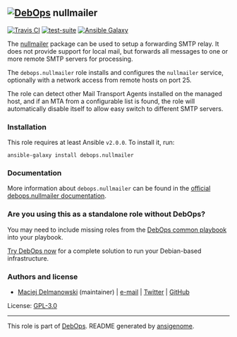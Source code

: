 ## [![DebOps](https://debops.org/images/debops-small.png)](https://debops.org) nullmailer

<!-- This file was generated by Ansigenome. Do not edit this file directly but
     instead have a look at the files in the ./meta/ directory. -->

[![Travis CI](https://img.shields.io/travis/debops/ansible-nullmailer.svg?style=flat)](https://travis-ci.org/debops/ansible-nullmailer)
[![test-suite](https://img.shields.io/badge/test--suite-ansible--nullmailer-blue.svg?style=flat)](https://github.com/debops/test-suite/tree/master/ansible-nullmailer/)
[![Ansible Galaxy](https://img.shields.io/badge/galaxy-debops.nullmailer-660198.svg?style=flat)](https://galaxy.ansible.com/debops/nullmailer)


The [nullmailer](http://untroubled.org/nullmailer/) package can be used to
setup a forwarding SMTP relay. It does not provide support for local mail, but
forwards all messages to one or more remote SMTP servers for processing.

The `debops.nullmailer` role installs and configures the `nullmailer`
service, optionally with a network access from remote hosts on port 25.

The role can detect other Mail Transport Agents installed on the managed host,
and if an MTA from a configurable list is found, the role will automatically
disable itself to allow easy switch to different SMTP servers.

### Installation

This role requires at least Ansible `v2.0.0`. To install it, run:

```Shell
ansible-galaxy install debops.nullmailer
```

### Documentation

More information about `debops.nullmailer` can be found in the
[official debops.nullmailer documentation](https://docs.debops.org/en/latest/ansible/roles/ansible-nullmailer/docs/).



### Are you using this as a standalone role without DebOps?

You may need to include missing roles from the [DebOps common
playbook](https://github.com/debops/debops-playbooks/blob/master/playbooks/common.yml)
into your playbook.

[Try DebOps now](https://debops.org/) for a complete solution to run your Debian-based infrastructure.





### Authors and license

- [Maciej Delmanowski](https://docs.debops.org/en/latest/debops-keyring/docs/entities.html#debops-keyring-entity-drybjed) (maintainer) | [e-mail](mailto:drybjed@gmail.com) | [Twitter](https://twitter.com/drybjed) | [GitHub](https://github.com/drybjed)

License: [GPL-3.0](https://tldrlegal.com/license/gnu-general-public-license-v3-%28gpl-3%29)

***

This role is part of [DebOps](https://debops.org/). README generated by [ansigenome](https://github.com/nickjj/ansigenome/).
